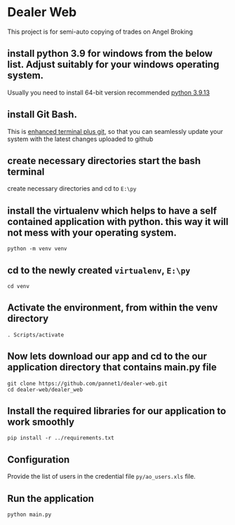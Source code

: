 # Dealer Web

This project is for semi-auto copying of trades on Angel Broking

## install python 3.9 for windows from the below list. Adjust suitably for your windows operating system.
Usually you need to install 64-bit version recommended [python 3.9.13](https://www.python.org/downloads/release/python-3913/)

## install Git Bash. 
This is [enhanced terminal plus git](), so that you can seamlessly update your system with the latest changes uploaded to github

## create necessary directories start the bash terminal 
create necessary directories and cd to `E:\py`

## install the virtualenv which helps to have a self contained application with python. this way it will not mess with your operating system.
`python -m venv venv`

## cd to the newly created `virtualenv`,  `E:\py`
`cd venv`

## Activate the environment, from within the venv directory
`. Scripts/activate`


## Now lets download our app and cd to the our application directory that contains main.py file 
```
git clone https://github.com/pannet1/dealer-web.git
cd dealer-web/dealer_web
```
## Install the required libraries for our application to work smoothly
`pip install -r ../requirements.txt`

## Configuration
Provide the list of users in the credential file `py/ao_users.xls` file.

## Run the application
```
python main.py
```
